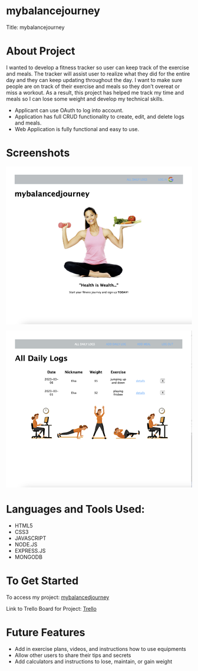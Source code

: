 # mybalancejourney
Title: mybalancejourney

# About Project 
I wanted to develop a fitness tracker so user can keep track of the exercise and meals. The tracker will assist user to realize what they did for the entire day and they can keep updating throughout the day. I want to make sure people are on track of their exercise and meals so they don’t overeat or miss a workout. As a result, this project has helped me track my time and meals so I can lose some weight and develop my technical skills.
* Applicant can use OAuth to log into account.
* Application has full CRUD functionality to create, edit, and delete logs and meals.
* Web Application is fully functional and easy to use. 

# Screenshots
![Main Page](./public/images/Homepage.png)

![All Logs](./public/images/AllLog.png)

# Languages and Tools Used: 
* HTML5
* CSS3
* JAVASCRIPT
* NODE.JS
* EXPRESS.JS
* MONGODB

# To Get Started
To access my project: [mybalancedjourney](https://jennyyhfang.github.io/mybalancedjourney/)

Link to Trello Board for Project: [Trello](https://trello.com/b/AiEJnsgt/project-2)

# Future Features
* Add in exercise plans, videos, and instructions how to use equipments
* Allow other users to share their tips and secrets
* Add calculators and instructions to lose, maintain, or gain weight 